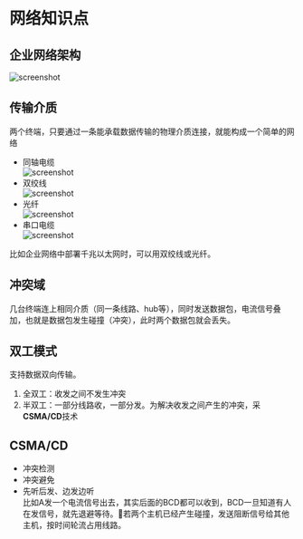 # 网络知识点

## 企业网络架构
![screenshot][1] 

## 传输介质
两个终端，只要通过一条能承载数据传输的物理介质连接，就能构成一个简单的网络      
- 同轴电缆      
![screenshot][2]        
- 双绞线        
![screenshot][3]        
- 光纤      
![screenshot][4]        
- 串口电缆      
![screenshot][5]        

比如企业网络中部署千兆以太网时，可以用双绞线或光纤。


## 冲突域
几台终端连上相同介质（同一条线路、hub等），同时发送数据包，电流信号叠加，也就是数据包发生碰撞（冲突），此时两个数据包就会丢失。       

## 双工模式
支持数据双向传输。         
1. 全双工：收发之间不发生冲突
2. 半双工：一部分线路收，一部分发。为解决收发之间产生的冲突，采**CSMA/CD**技术   

## CSMA/CD
- 冲突检测      
- 冲突避免      
- 先听后发、边发边听      
比如A发一个电流信号出去，其实后面的BCD都可以收到，BCD一旦知道有人在发信号，就先退避等待。若两个主机已经产生碰撞，发送阻断信号给其他主机，按时间轮流占用线路。



[1]: https://raw.githubusercontent.com/Catherine22/Front-end-warm-up/master/screenshots/enterprise_network.png
[2]: https://raw.githubusercontent.com/Catherine22/Front-end-warm-up/master/screenshots/coaxial_cable.png
[3]: https://raw.githubusercontent.com/Catherine22/Front-end-warm-up/master/screenshots/twisted-pair_cables.png
[4]: https://raw.githubusercontent.com/Catherine22/Front-end-warm-up/master/screenshots/fiber_optic_cable.png
[5]: https://raw.githubusercontent.com/Catherine22/Front-end-warm-up/master/screenshots/v.24_35_cable.png